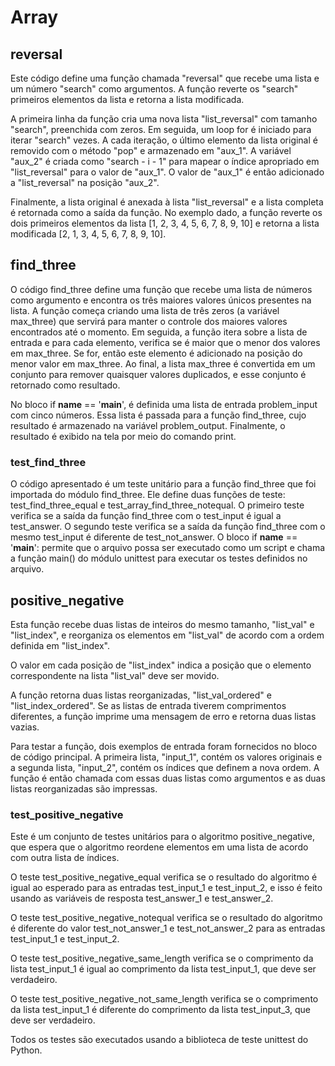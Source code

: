 # Array

## reversal

Este código define uma função chamada "reversal" que recebe uma lista e um número "search" como argumentos. A função reverte os "search" primeiros elementos da lista e retorna a lista modificada.

A primeira linha da função cria uma nova lista "list_reversal" com tamanho "search", preenchida com zeros. Em seguida, um loop for é iniciado para iterar "search" vezes. A cada iteração, o último elemento da lista original é removido com o método "pop" e armazenado em "aux_1". A variável "aux_2" é criada como "search - i - 1" para mapear o índice apropriado em "list_reversal" para o valor de "aux_1". O valor de "aux_1" é então adicionado a "list_reversal" na posição "aux_2".

Finalmente, a lista original é anexada à lista "list_reversal" e a lista completa é retornada como a saída da função. No exemplo dado, a função reverte os dois primeiros elementos da lista [1, 2, 3, 4, 5, 6, 7, 8, 9, 10] e retorna a lista modificada [2, 1, 3, 4, 5, 6, 7, 8, 9, 10].

## find_three

O código find_three define uma função que recebe uma lista de números como argumento e encontra os três maiores valores únicos presentes na lista. A função começa criando uma lista de três zeros (a variável max_three) que servirá para manter o controle dos maiores valores encontrados até o momento. Em seguida, a função itera sobre a lista de entrada e para cada elemento, verifica se é maior que o menor dos valores em max_three. Se for, então este elemento é adicionado na posição do menor valor em max_three. Ao final, a lista max_three é convertida em um conjunto para remover quaisquer valores duplicados, e esse conjunto é retornado como resultado.

No bloco if __name__ == '__main__', é definida uma lista de entrada problem_input com cinco números. Essa lista é passada para a função find_three, cujo resultado é armazenado na variável problem_output. Finalmente, o resultado é exibido na tela por meio do comando print.

### test_find_three

O código apresentado é um teste unitário para a função find_three que foi importada do módulo find_three. Ele define duas funções de teste: test_find_three_equal e test_array_find_three_notequal. O primeiro teste verifica se a saída da função find_three com o test_input é igual a test_answer. O segundo teste verifica se a saída da função find_three com o mesmo test_input é diferente de test_not_answer. O bloco if __name__ == '__main__': permite que o arquivo possa ser executado como um script e chama a função main() do módulo unittest para executar os testes definidos no arquivo.

## positive_negative

Esta função recebe duas listas de inteiros do mesmo tamanho, "list_val" e "list_index", e reorganiza os elementos em "list_val" de acordo com a ordem definida em "list_index".

O valor em cada posição de "list_index" indica a posição que o elemento correspondente na lista "list_val" deve ser movido.

A função retorna duas listas reorganizadas, "list_val_ordered" e "list_index_ordered". Se as listas de entrada tiverem comprimentos diferentes, a função imprime uma mensagem de erro e retorna duas listas vazias.

Para testar a função, dois exemplos de entrada foram fornecidos no bloco de código principal. A primeira lista, "input_1", contém os valores originais e a segunda lista, "input_2", contém os índices que definem a nova ordem. A função é então chamada com essas duas listas como argumentos e as duas listas reorganizadas são impressas.

### test_positive_negative

Este é um conjunto de testes unitários para o algoritmo positive_negative, que espera que o algoritmo reordene elementos em uma lista de acordo com outra lista de índices.

O teste test_positive_negative_equal verifica se o resultado do algoritmo é igual ao esperado para as entradas test_input_1 e test_input_2, e isso é feito usando as variáveis de resposta test_answer_1 e test_answer_2.

O teste test_positive_negative_notequal verifica se o resultado do algoritmo é diferente do valor test_not_answer_1 e test_not_answer_2 para as entradas test_input_1 e test_input_2.

O teste test_positive_negative_same_length verifica se o comprimento da lista test_input_1 é igual ao comprimento da lista test_input_1, que deve ser verdadeiro.

O teste test_positive_negative_not_same_length verifica se o comprimento da lista test_input_1 é diferente do comprimento da lista test_input_3, que deve ser verdadeiro.

Todos os testes são executados usando a biblioteca de teste unittest do Python.
